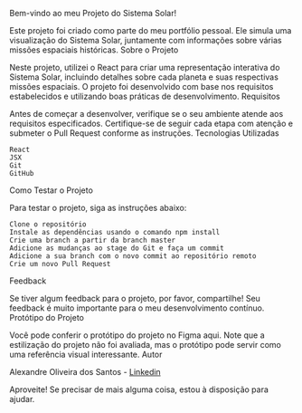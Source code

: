 Bem-vindo ao meu Projeto do Sistema Solar!

Este projeto foi criado como parte do meu portfólio pessoal. Ele simula uma visualização do Sistema Solar, juntamente com informações sobre várias missões espaciais históricas.
Sobre o Projeto

Neste projeto, utilizei o React para criar uma representação interativa do Sistema Solar, incluindo detalhes sobre cada planeta e suas respectivas missões espaciais. O projeto foi desenvolvido com base nos requisitos estabelecidos e utilizando boas práticas de desenvolvimento.
Requisitos

Antes de começar a desenvolver, verifique se o seu ambiente atende aos requisitos especificados. Certifique-se de seguir cada etapa com atenção e submeter o Pull Request conforme as instruções.
Tecnologias Utilizadas

    React
    JSX
    Git
    GitHub

Como Testar o Projeto

Para testar o projeto, siga as instruções abaixo:

    Clone o repositório
    Instale as dependências usando o comando npm install
    Crie uma branch a partir da branch master
    Adicione as mudanças ao stage do Git e faça um commit
    Adicione a sua branch com o novo commit ao repositório remoto
    Crie um novo Pull Request

Feedback

Se tiver algum feedback para o projeto, por favor, compartilhe! Seu feedback é muito importante para o meu desenvolvimento contínuo.
Protótipo do Projeto

Você pode conferir o protótipo do projeto no Figma aqui. Note que a estilização do projeto não foi avaliada, mas o protótipo pode servir como uma referência visual interessante.
Autor

Alexandre Oliveira dos Santos - <a href='https://www.linkedin.com/in/oliveira-xand/'>Linkedin </a>

Aproveite! Se precisar de mais alguma coisa, estou à disposição para ajudar.
